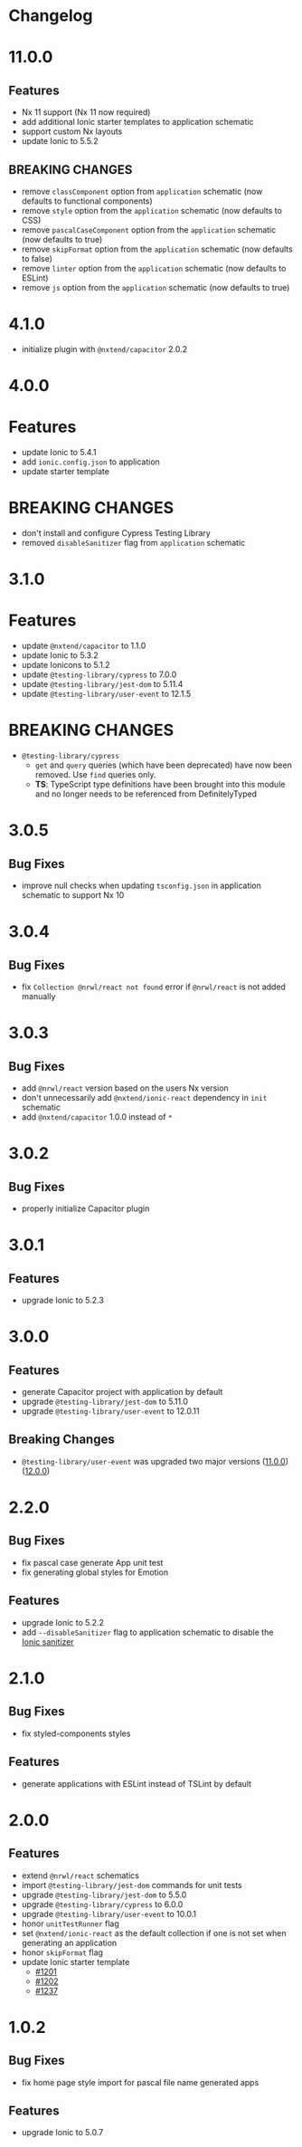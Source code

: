 # Changelog

# 11.0.0

## Features

- Nx 11 support (Nx 11 now required)
- add additional Ionic starter templates to application schematic
- support custom Nx layouts
- update Ionic to 5.5.2

## BREAKING CHANGES

- remove `classComponent` option from `application` schematic (now defaults to functional components)
- remove `style` option from the `application` schematic (now defaults to CSS)
- remove `pascalCaseComponent` option from the `application` schematic (now defaults to true)
- remove `skipFormat` option from the `application` schematic (now defaults to false)
- remove `linter` option from the `application` schematic (now defaults to ESLint)
- remove `js` option from the `application` schematic (now defaults to true)

# 4.1.0

- initialize plugin with `@nxtend/capacitor` 2.0.2

# 4.0.0

# Features

- update Ionic to 5.4.1
- add `ionic.config.json` to application
- update starter template

# BREAKING CHANGES

- don't install and configure Cypress Testing Library
- removed `disableSanitizer` flag from `application` schematic

# 3.1.0

# Features

- update `@nxtend/capacitor` to 1.1.0
- update Ionic to 5.3.2
- update Ionicons to 5.1.2
- update `@testing-library/cypress` to 7.0.0
- update `@testing-library/jest-dom` to 5.11.4
- update `@testing-library/user-event` to 12.1.5

# BREAKING CHANGES

- `@testing-library/cypress`
  - `get` and `query` queries (which have been deprecated) have now been removed. Use `find` queries only.
  - **TS**: TypeScript type definitions have been brought into this module and no longer needs to be referenced from DefinitelyTyped

# 3.0.5

## Bug Fixes

- improve null checks when updating `tsconfig.json` in application schematic to support Nx 10

# 3.0.4

## Bug Fixes

- fix `Collection @nrwl/react not found` error if `@nrwl/react` is not added manually

# 3.0.3

## Bug Fixes

- add `@nrwl/react` version based on the users Nx version
- don't unnecessarily add `@nxtend/ionic-react` dependency in `init` schematic
- add `@nxtend/capacitor` 1.0.0 instead of `*`

# 3.0.2

## Bug Fixes

- properly initialize Capacitor plugin

# 3.0.1

## Features

- upgrade Ionic to 5.2.3

# 3.0.0

## Features

- generate Capacitor project with application by default
- upgrade `@testing-library/jest-dom` to 5.11.0
- upgrade `@testing-library/user-event` to 12.0.11

## Breaking Changes

- `@testing-library/user-event` was upgraded two major versions ([11.0.0](https://github.com/testing-library/user-event/releases/tag/v12.0.0)) ([12.0.0](https://github.com/testing-library/user-event/releases/tag/v12.0.0))

# 2.2.0

## Bug Fixes

- fix pascal case generate App unit test
- fix generating global styles for Emotion

## Features

- upgrade Ionic to 5.2.2
- add `--disableSanitizer` flag to application schematic to disable the [Ionic sanitizer](https://ionicframework.com/docs/techniques/security#sanitizing-user-input)

# 2.1.0

## Bug Fixes

- fix styled-components styles

## Features

- generate applications with ESLint instead of TSLint by default

# 2.0.0

## Features

- extend `@nrwl/react` schematics
- import `@testing-library/jest-dom` commands for unit tests
- upgrade `@testing-library/jest-dom` to 5.5.0
- upgrade `@testing-library/cypress` to 6.0.0
- upgrade `@testing-library/user-event` to 10.0.1
- honor `unitTestRunner` flag
- set `@nxtend/ionic-react` as the default collection if one is not set when generating an application
- honor `skipFormat` flag
- update Ionic starter template
  - [#1201](https://github.com/ionic-team/starters/pull/1201)
  - [#1202](https://github.com/ionic-team/starters/pull/1202)
  - [#1237](https://github.com/ionic-team/starters/pull/1237)

# 1.0.2

## Bug Fixes

- fix home page style import for pascal file name generated apps

## Features

- upgrade Ionic to 5.0.7
